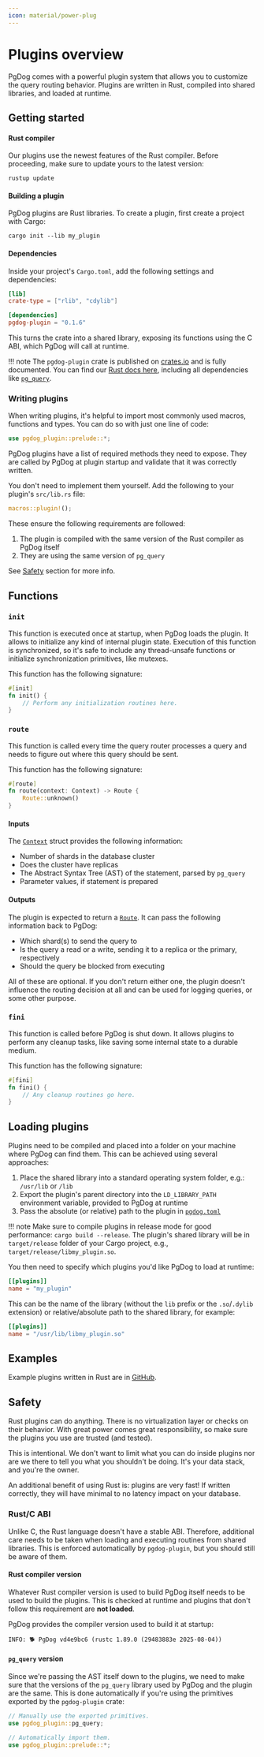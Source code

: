 ```yaml
---
icon: material/power-plug
---
```

# Plugins overview

PgDog comes with a powerful plugin system that allows you to customize the query routing behavior. Plugins are written in Rust, compiled into shared libraries, and loaded at runtime.


## Getting started

#### Rust compiler
Our plugins use the newest features of the Rust compiler. Before proceeding, make sure to update yours to the latest version:

```
rustup update
```

#### Building a plugin

PgDog plugins are Rust libraries. To create a plugin, first create a project with Cargo:

```
cargo init --lib my_plugin
```

#### Dependencies

Inside your project's `Cargo.toml`, add the following settings and dependencies:

```toml
[lib]
crate-type = ["rlib", "cdylib"]

[dependencies]
pgdog-plugin = "0.1.6"
```

This turns the crate into a shared library, exposing its functions using the C ABI, which PgDog will call at runtime.

!!! note
    The `pgdog-plugin` crate is published on [crates.io](https://crates.io/crates/pgdog-plugin) and is fully documented. You can find our [Rust docs here](https://docsrs.pgdog.dev), including all dependencies like [`pg_query`](https://docsrs.pgdog.dev/pg_query/index.html).

### Writing plugins

When writing plugins, it's helpful to import most commonly used macros, functions and types. You can do so with just one line of code:

```rust
use pgdog_plugin::prelude::*;
```

PgDog plugins have a list of required methods they need to expose. They are called by PgDog at plugin startup and validate that it
was correctly written.

You don't need to implement them yourself. Add the following to your plugin's `src/lib.rs` file:

```rust
macros::plugin!();
```

These ensure the following requirements are followed:

1. The plugin is compiled with the same version of the Rust compiler as PgDog itself
2. They are using the same version of `pg_query`

See [Safety](#safety) section for more info.


## Functions

### `init`

This function is executed once at startup, when PgDog loads the plugin. It allows to initialize any
kind of internal plugin state. Execution of this function is synchronized, so it's safe to include any thread-unsafe
functions or initialize synchronization primitives, like mutexes.


This function has the following signature:

```rust
#[init]
fn init() {
    // Perform any initialization routines here.
}
```


### `route`

This function is called every time the query router processes a query and needs to figure out
where this query should be sent.

This function has the following signature:

```rust
#[route]
fn route(context: Context) -> Route {
    Route::unknown()
}
```

#### Inputs

The [`Context`](https://docsrs.pgdog.dev/pgdog_plugin/context/struct.Context.html) struct provides the following information:

- Number of shards in the database cluster
- Does the cluster have replicas
- The Abstract Syntax Tree (AST) of the statement, parsed by `pg_query`
- Parameter values, if statement is prepared


#### Outputs

The plugin is expected to return a [`Route`](https://docsrs.pgdog.dev/pgdog_plugin/context/struct.Route.html). It can pass the following information back to PgDog:

- Which shard(s) to send the query to
- Is the query a read or a write, sending it to a replica or the primary, respectively
- Should the query be blocked from executing

All of these are optional. If you don't return either one, the plugin doesn't influence the routing decision at all and can be used for logging queries, or some other purpose.



### `fini`

This function is called before PgDog is shut down. It allows plugins to perform any cleanup tasks, like saving
some internal state to a durable medium.

This function has the following signature:

```rust
#[fini]
fn fini() {
    // Any cleanup routines go here.
}
```

## Loading plugins

Plugins need to be compiled and placed into a folder on your machine where PgDog can find them. This can be achieved using several approaches:

1. Place the shared library into a standard operating system folder, e.g.: `/usr/lib` or `/lib`
2. Export the plugin's parent directory into the `LD_LIBRARY_PATH` environment variable, provided to PgDog at runtime
3. Pass the absolute (or relative) path to the plugin in [`pgdog.toml`](../../configuration/pgdog.toml/plugins.md)

!!! note
    Make sure to compile plugins in release mode for good performance: `cargo build --release`. The plugin's shared library will be in `target/release` folder of your Cargo project, e.g., `target/release/libmy_plugin.so`.

You then need to specify which plugins you'd like PgDog to load at runtime:

```toml
[[plugins]]
name = "my_plugin"
```

This can be the name of the library (without the `lib` prefix or the `.so`/`.dylib` extension) or relative/absolute path to the shared library, for example:

```toml
[[plugins]]
name = "/usr/lib/libmy_plugin.so"
```

## Examples

Example plugins written in Rust are in [GitHub](https://github.com/pgdogdev/pgdog/tree/main/plugins).

## Safety

Rust plugins can do anything. There is no virtualization layer or checks on their behavior. With great power comes great responsibility, so make sure the plugins you use are trusted (and tested).

This is intentional. We don't want to limit what you can do inside plugins nor are we there to tell you what you shouldn't be doing. It's your data stack, and you're the owner.

An additional benefit of using Rust is: plugins are very fast! If written correctly, they will have minimal to no latency impact on your database.

### Rust/C ABI

Unlike C, the Rust language doesn't have a stable ABI. Therefore, additional care needs to be taken when loading and executing routines from shared libraries. This is enforced automatically by `pgdog-plugin`, but you should still be aware of them.

#### Rust compiler version

Whatever Rust compiler version is used to build PgDog itself needs to be used to build the plugins. This is checked at runtime and plugins that don't follow this requirement are **not loaded**.

PgDog provides the compiler version used to build it at startup:

```
INFO: 🐕 PgDog vd4e9bc6 (rustc 1.89.0 (29483883e 2025-08-04))
```

#### `pg_query` version

Since we're passing the AST itself down to the plugins, we need to make sure that the versions of the `pg_query` library used by PgDog and the plugin are the same. This is done automatically if you're using the primitives exported by the `pgdog-plugin` crate:

```rust
// Manually use the exported primitives.
use pgdog_plugin::pg_query;

// Automatically import them.
use pgdog_plugin::prelude::*;
```
